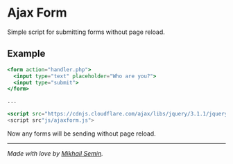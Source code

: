 # Ajax Form

Simple script for submitting forms without page reload.

## Example

```handlebars
<form action="handler.php">
  <input type="text" placeholder="Who are you?">
  <input type="submit">
</form>

...

<script src="https://cdnjs.cloudflare.com/ajax/libs/jquery/3.1.1/jquery.min.js">
<script src"js/ajaxform.js">
```

Now any forms will be sending without page reload.

_________

*Made with love by [Mikhail Semin](http://bifot.ru).*
